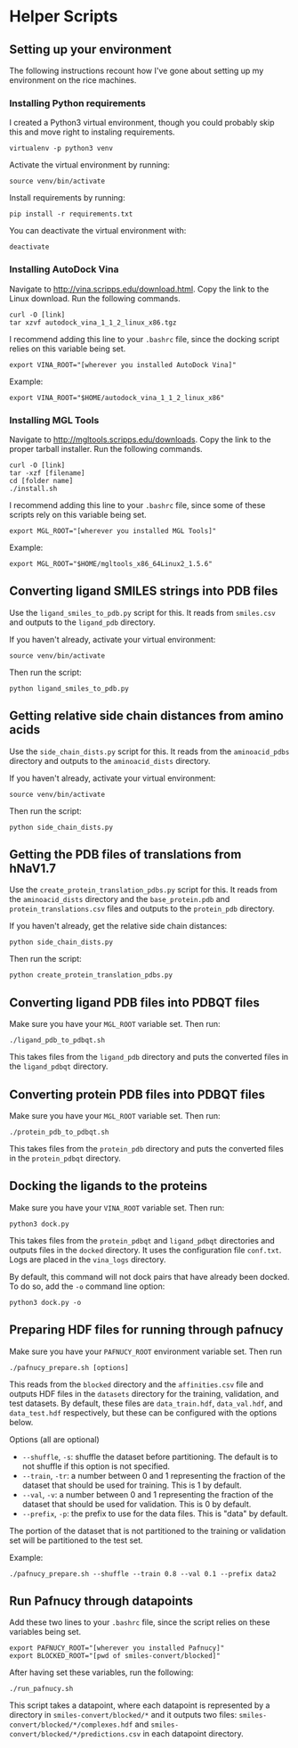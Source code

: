 # Helper Scripts

## Setting up your environment
The following instructions recount how I've gone about setting up my
environment on the rice machines.

### Installing Python requirements
I created a Python3 virtual environment, though you could probably skip this
and move right to instaling requirements.
```
virtualenv -p python3 venv
```

Activate the virtual environment by running:
```
source venv/bin/activate
```

Install requirements by running:
```
pip install -r requirements.txt
```

You can deactivate the virtual environment with:
```
deactivate
```

### Installing AutoDock Vina

Navigate to http://vina.scripps.edu/download.html. Copy the link to the Linux
download. Run the following commands.
```
curl -O [link]
tar xzvf autodock_vina_1_1_2_linux_x86.tgz
```

I recommend adding this line to your `.bashrc` file, since the docking script
relies on this variable being set.
```
export VINA_ROOT="[wherever you installed AutoDock Vina]"
```
Example:
```
export VINA_ROOT="$HOME/autodock_vina_1_1_2_linux_x86"
```

### Installing MGL Tools

Navigate to http://mgltools.scripps.edu/downloads. Copy the link to the proper
tarball installer. Run the following commands.
```
curl -O [link]
tar -xzf [filename]
cd [folder name]
./install.sh
```

I recommend adding this line to your `.bashrc` file, since some of these
scripts rely on this variable being set.
```
export MGL_ROOT="[wherever you installed MGL Tools]"
```
Example:
```
export MGL_ROOT="$HOME/mgltools_x86_64Linux2_1.5.6"
```

## Converting ligand SMILES strings into PDB files

Use the `ligand_smiles_to_pdb.py` script for this. It reads from `smiles.csv`
and outputs to the `ligand_pdb` directory.

If you haven't already, activate your virtual environment:
```
source venv/bin/activate
```

Then run the script:
```
python ligand_smiles_to_pdb.py
```

## Getting relative side chain distances from amino acids

Use the `side_chain_dists.py` script for this. It reads from the `aminoacid_pdbs`
directory and outputs to the `aminoacid_dists` directory.

If you haven't already, activate your virtual environment:
```
source venv/bin/activate
```

Then run the script:
```
python side_chain_dists.py
```

## Getting the PDB files of translations from hNaV1.7

Use the `create_protein_translation_pdbs.py` script for this. It reads from the 
`aminoacid_dists` directory and the `base_protein.pdb` and `protein_translations.csv` 
files and outputs to the `protein_pdb` directory.

If you haven't already, get the relative side chain distances:
```
python side_chain_dists.py
```

Then run the script:
```
python create_protein_translation_pdbs.py
```

## Converting ligand PDB files into PDBQT files
Make sure you have your `MGL_ROOT` variable set. Then run:
```
./ligand_pdb_to_pdbqt.sh
```
This takes files from the `ligand_pdb` directory and puts the converted files
in the `ligand_pdbqt` directory.

## Converting protein PDB files into PDBQT files
Make sure you have your `MGL_ROOT` variable set. Then run:
```
./protein_pdb_to_pdbqt.sh
```
This takes files from the `protein_pdb` directory and puts the converted files
in the `protein_pdbqt` directory.

## Docking the ligands to the proteins
Make sure you have your `VINA_ROOT` variable set. Then run:
```
python3 dock.py
```
This takes files from the `protein_pdbqt` and `ligand_pdbqt` directories and
outputs files in the `docked` directory. It uses the configuration file
`conf.txt`. Logs are placed in the `vina_logs` directory.

By default, this command will not dock pairs that have already been docked. To
do so, add the `-o` command line option:
```
python3 dock.py -o
```

## Preparing HDF files for running through pafnucy
Make sure you have your `PAFNUCY_ROOT` environment variable set. Then run
```
./pafnucy_prepare.sh [options]
```
This reads from the `blocked` directory and the `affinities.csv` file and
outputs HDF files in the `datasets` directory for the training, validation, and
test datasets. By default, these files are `data_train.hdf`, `data_val.hdf`,
and `data_test.hdf` respectively, but these can be configured with the options
below.

Options (all are optional)
* `--shuffle`, `-s`: shuffle the dataset before partitioning. The default is to
  not shuffle if this option is not specified.
* `--train`, `-tr`: a number between 0 and 1 representing the fraction of the
  dataset that should be used for training. This is 1 by default.
* `--val`, `-v`: a number between 0 and 1 representing the fraction of the
  dataset that should be used for validation. This is 0 by default.
* `--prefix`, `-p`: the prefix to use for the data files. This is "data" by
  default.

The portion of the dataset that is not partitioned to the training or
validation set will be partitioned to the test set.

Example:
```
./pafnucy_prepare.sh --shuffle --train 0.8 --val 0.1 --prefix data2
```

## Run Pafnucy through datapoints
Add these two lines to your `.bashrc` file, since the
script relies on these variables being set.
```
export PAFNUCY_ROOT="[wherever you installed Pafnucy]"
export BLOCKED_ROOT="[pwd of smiles-convert/blocked]"
```
After having set these variables, run the following:
```
./run_pafnucy.sh
```
This script takes a datapoint, where each datapoint is represented by 
a directory in `smiles-convert/blocked/*` and it outputs two files:
`smiles-convert/blocked/*/complexes.hdf` and `smiles-convert/blocked/*/predictions.csv`
in each datapoint directory. 
